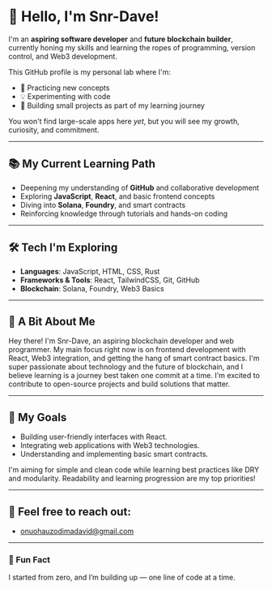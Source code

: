 # 👋 Hello, I'm Snr-Dave!

I'm an **aspiring software developer** and **future blockchain builder**, currently honing my skills and learning the ropes of programming, version control, and Web3 development.

This GitHub profile is my personal lab where I'm:
- 🔧 Practicing new concepts
- 💡 Experimenting with code
- 🚀 Building small projects as part of my learning journey

You won't find large-scale apps here *yet*, but you will see my growth, curiosity, and commitment.

---

## 📚 My Current Learning Path

- Deepening my understanding of **GitHub** and collaborative development
- Exploring **JavaScript**, **React**, and basic frontend concepts
- Diving into **Solana**, **Foundry**, and smart contracts
- Reinforcing knowledge through tutorials and hands-on coding

---

## 🛠️ Tech I'm Exploring

- **Languages**: JavaScript, HTML, CSS, Rust
- **Frameworks & Tools**: React, TailwindCSS, Git, GitHub
- **Blockchain**: Solana, Foundry, Web3 Basics

---

## 🌱 A Bit About Me

Hey there! I'm Snr-Dave, an aspiring blockchain developer and web programmer. My main focus right now is on frontend development with React, Web3 integration, and getting the hang of smart contract basics. I'm super passionate about technology and the future of blockchain, and I believe learning is a journey best taken one commit at a time. I'm excited to contribute to open-source projects and build solutions that matter.

---

## 🎯 My Goals

-   Building user-friendly interfaces with React.
-   Integrating web applications with Web3 technologies.
-   Understanding and implementing basic smart contracts.

I'm aiming for simple and clean code while learning best practices like DRY and modularity. Readability and learning progression are my top priorities!

---

## 💌 Feel free to reach out:

-   [onuohauzodimadavid@gmail.com](mailto:onuohauzodimadavid@gmail.com)

---

### 🚀 Fun Fact

I started from zero, and I’m building up — one line of code at a time.

